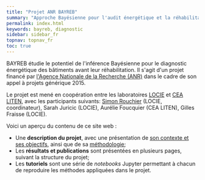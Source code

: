 ```yaml
---
title: "Projet ANR BAYREB"
summary: "Approche Bayésienne pour l'audit énergétique et la réhabilitation des bâtiments"
permalink: index.html
keywords: bayreb, diagnostic
sidebar: sidebar_fr
topnav: topnav_fr
toc: true
---
```


BAYREB étudie le potentiel de l'inférence Bayésienne pour le diagnostic énergétique des bâtiments avant leur réhabilitation. Il s'agit d'un projet financé par [l'Agence Nationale de la Recherche (ANR)](http://www.agence-nationale-recherche.fr/) dans le cadre de son appel à projets générique 2015.

Le projet est mené en coopération entre les laboratoires [LOCIE](http://www.polytech.univ-smb.fr/index.php?id=2884&L=0) et [CEA LITEN](http://liten.cea.fr/cea-tech/liten/Pages/Accueil.aspx), avec les participants suivants: [Simon Rouchier](http://simonrouchier.org) (LOCIE, coordinateur), Sarah Juricic (LOCIE), Aurélie Foucquier (CEA LITEN), Gilles Fraisse (LOCIE).

Voici un aperçu du contenu de ce site web :

* Une **description du projet**, avec une présentation de [son contexte et ses objectifs](objectifs.html), ainsi que de sa [méthodologie](methodologie.html);
* Les **résultats et publications** sont présentées en plusieurs pages, suivant la structure du projet;
* Les **tutoriels** sont une série de *notebooks* Jupyter permettant à chacun de reproduire les méthodes appliquées dans le projet.
